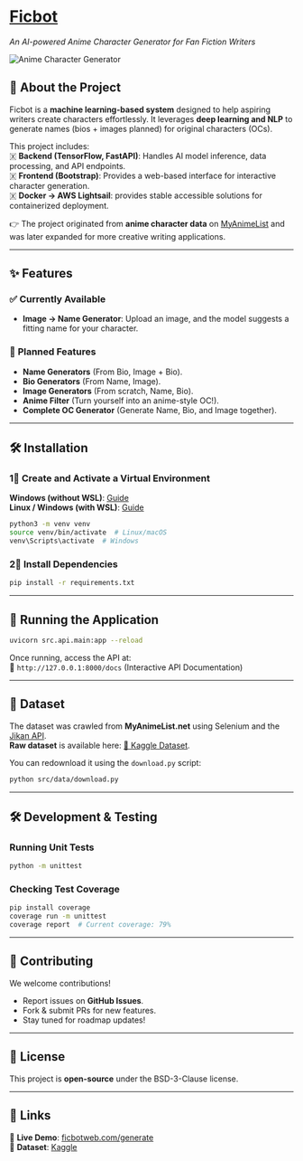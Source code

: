 # **[Ficbot](https://ficbotweb.com/generate)**  

_An AI-powered Anime Character Generator for Fan Fiction Writers_

![Anime Character Generator](https://raw.githubusercontent.com/Pythonimous/Pythonimous/main/assets/gifs/namegen.gif)

## **📌 About the Project**

Ficbot is a **machine learning-based system** designed to help aspiring writers create characters effortlessly. It leverages **deep learning and NLP** to generate names (bios + images planned) for original characters (OCs).

This project includes:  
🇽 **Backend (TensorFlow, FastAPI)**: Handles AI model inference, data processing, and API endpoints.  
🇽 **Frontend (Bootstrap)**: Provides a web-based interface for interactive character generation.  
🇽 **Docker -> AWS Lightsail**: provides stable accessible solutions for containerized deployment.


👉 The project originated from **anime character data** on [MyAnimeList](https://myanimelist.net/) and was later expanded for more creative writing applications.

----------

## **✨ Features**

### ✅ **Currently Available**

-   **Image → Name Generator**: Upload an image, and the model suggests a fitting name for your character.

### 🚀 **Planned Features**

-   **Name Generators** (From Bio, Image + Bio).
-   **Bio Generators** (From Name, Image).
-   **Image Generators** (From scratch, Name, Bio).
-   **Anime Filter** (Turn yourself into an anime-style OC!).
-   **Complete OC Generator** (Generate Name, Bio, and Image together).

----------

## **🛠 Installation**

### **1⃣ Create and Activate a Virtual Environment**

**Windows (without WSL)**: [Guide](https://mothergeo-py.readthedocs.io/en/latest/development/how-to/venv-win.html)  
**Linux / Windows (with WSL)**: [Guide](https://www.liquidweb.com/kb/how-to-setup-a-python-virtual-environment-on-windows-10/)

```bash
python3 -m venv venv
source venv/bin/activate  # Linux/macOS
venv\Scripts\activate  # Windows

```

### **2⃣ Install Dependencies**

```bash
pip install -r requirements.txt

```

----------

## **🚀 Running the Application**

```bash
uvicorn src.api.main:app --reload

```

Once running, access the API at:  
📍 `http://127.0.0.1:8000/docs` (Interactive API Documentation)


----------

## **💂️ Dataset**

The dataset was crawled from **MyAnimeList.net** using Selenium and the [Jikan API](https://jikan.moe/).  
**Raw dataset** is available here: [📂 Kaggle Dataset](http://www.kaggle.com/dataset/37798ba55fed88400b584cd0df4e784317eb7a6708e02fd5a650559fb4598353).

You can redownload it using the `download.py` script:

```bash
python src/data/download.py

```

----------

## **🛠 Development & Testing**

### **Running Unit Tests**

```bash
python -m unittest
```

### **Checking Test Coverage**

```bash
pip install coverage
coverage run -m unittest
coverage report  # Current coverage: 79%

```

----------

## **📌 Contributing**

We welcome contributions!

-   Report issues on **GitHub Issues**.
-   Fork & submit PRs for new features.
-   Stay tuned for roadmap updates!

----------

## **🐝 License**

This project is **open-source** under the BSD-3-Clause license.

----------

## **🔗 Links**

🔹 **Live Demo**: [ficbotweb.com/generate](https://ficbotweb.com/generate)  
🔹 **Dataset**: [Kaggle](http://www.kaggle.com/dataset/37798ba55fed88400b584cd0df4e784317eb7a6708e02fd5a650559fb4598353)

